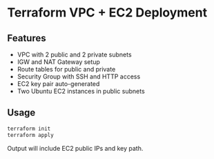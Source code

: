 
# Terraform VPC + EC2 Deployment

## Features

- VPC with 2 public and 2 private subnets
- IGW and NAT Gateway setup
- Route tables for public and private
- Security Group with SSH and HTTP access
- EC2 key pair auto-generated
- Two Ubuntu EC2 instances in public subnets

## Usage

```bash
terraform init
terraform apply
```

Output will include EC2 public IPs and key path.

